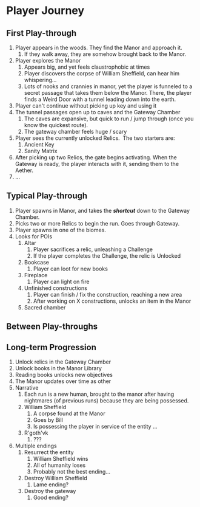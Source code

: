 # Player Journey

## First Play-through
1. Player appears in the woods. They find the Manor and approach it.
	1. If they walk away, they are somehow brought back to the Manor.
2. Player explores the Manor
	1. Appears big, and yet feels claustrophobic at times
	2. Player discovers the corpse of William Sheffield, can hear him whispering...
	3. Lots of nooks and crannies in manor, yet the player is funneled to a secret passage that takes them below the Manor. There, the player finds a Weird Door with a tunnel leading down into the earth.
3. Player can't continue without picking up key and using it
4. The tunnel passages open up to caves and the Gateway Chamber
	1. The caves are expansive, but quick to run / jump through (once you know the quickest route).
	2. The gateway chamber feels huge / scary
5. Player sees the currently unlocked Relics.  The two starters are:
	1. Ancient Key
	2. Sanity Matrix
6. After picking up two Relics, the gate begins activating. When the Gateway is ready, the player interacts with it, sending them to the Aether.
7. ...
## Typical Play-through
1. Player spawns in Manor, and takes the ***shortcut*** down to the Gateway Chamber.
2. Picks two or more Relics to begin the run. Goes through Gateway.
3. Player spawns in one of the biomes.
4. Looks for POIs
	1. Altar
		1. Player sacrifices a relic, unleashing a Challenge
		2. If the player completes the Challenge, the relic is Unlocked
	2. Bookcase
		1. Player can loot for new books
	3. Fireplace
		1. Player can light on fire
	4. Unfinished constructions
		1. Player can finish / fix the construction, reaching a new area
		2. After working on X constructions, unlocks an item in the Manor
	5. Sacred chamber
## Between Play-throughs
## Long-term Progression
1. Unlock relics in the Gateway Chamber
2. Unlock books in the Manor Library
3. Reading books unlocks new objectives
4. The Manor updates over time as other
5. Narrative
	1. Each run is a new human, brought to the manor after having nightmares (of previous runs) because they are being possessed.
	2. William Sheffield
		1. A corpse found at the Manor
		2. Goes by Bill
		3. Is possessing the player in service of the entity ...
	3. R'goth'vk
		1. ???
6. Multiple endings
	1. Resurrect the entity
		1. William Sheffield wins
		2. All of humanity loses
		3. Probably not the best ending...
	2. Destroy William Sheffield
		1. Lame ending?
	3. Destroy the gateway
		1. Good ending?